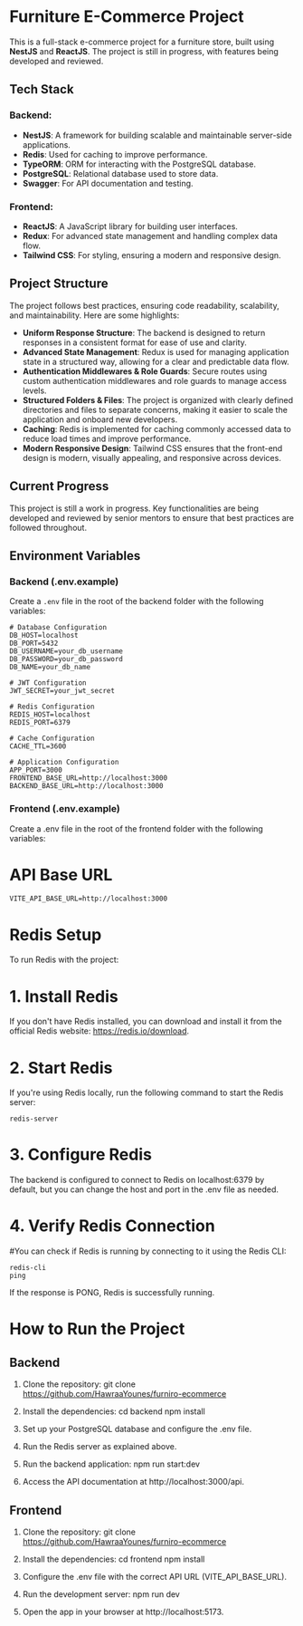 # Furniture E-Commerce Project

This is a full-stack e-commerce project for a furniture store, built using **NestJS** and **ReactJS**. The project is still in progress, with features being developed and reviewed.

## Tech Stack

### Backend:
- **NestJS**: A framework for building scalable and maintainable server-side applications.
- **Redis**: Used for caching to improve performance.
- **TypeORM**: ORM for interacting with the PostgreSQL database.
- **PostgreSQL**: Relational database used to store data.
- **Swagger**: For API documentation and testing.
  
### Frontend:
- **ReactJS**: A JavaScript library for building user interfaces.
- **Redux**: For advanced state management and handling complex data flow.
- **Tailwind CSS**: For styling, ensuring a modern and responsive design.

## Project Structure

The project follows best practices, ensuring code readability, scalability, and maintainability. Here are some highlights:

- **Uniform Response Structure**: The backend is designed to return responses in a consistent format for ease of use and clarity.
- **Advanced State Management**: Redux is used for managing application state in a structured way, allowing for a clear and predictable data flow.
- **Authentication Middlewares & Role Guards**: Secure routes using custom authentication middlewares and role guards to manage access levels.
- **Structured Folders & Files**: The project is organized with clearly defined directories and files to separate concerns, making it easier to scale the application and onboard new developers.
- **Caching**: Redis is implemented for caching commonly accessed data to reduce load times and improve performance.
- **Modern Responsive Design**: Tailwind CSS ensures that the front-end design is modern, visually appealing, and responsive across devices.

## Current Progress

This project is still a work in progress. Key functionalities are being developed and reviewed by senior mentors to ensure that best practices are followed throughout.

## Environment Variables

### Backend (.env.example)

Create a `.env` file in the root of the backend folder with the following variables:

```env
# Database Configuration
DB_HOST=localhost
DB_PORT=5432
DB_USERNAME=your_db_username
DB_PASSWORD=your_db_password
DB_NAME=your_db_name

# JWT Configuration
JWT_SECRET=your_jwt_secret

# Redis Configuration
REDIS_HOST=localhost
REDIS_PORT=6379

# Cache Configuration
CACHE_TTL=3600

# Application Configuration
APP_PORT=3000
FRONTEND_BASE_URL=http://localhost:3000
BACKEND_BASE_URL=http://localhost:3000
```

### Frontend (.env.example)

 Create a .env file in the root of the frontend folder with the following variables:

# API Base URL
```env
VITE_API_BASE_URL=http://localhost:3000
```

# Redis Setup
To run Redis with the project:

# 1. Install Redis
 If you don't have Redis installed, you can download and install it from the official Redis website: https://redis.io/download.

# 2. Start Redis
 If you're using Redis locally, run the following command to start the Redis server:
```
redis-server
```
# 3. Configure Redis
 The backend is configured to connect to Redis on localhost:6379 by default, but you can change the host and port in the .env file as needed.

# 4. Verify Redis Connection
#You can check if Redis is running by connecting to it using the Redis CLI:
```
redis-cli
ping
```
 If the response is PONG, Redis is successfully running.


# How to Run the Project

## Backend

 1. Clone the repository:
git clone https://github.com/HawraaYounes/furniro-ecommerce

 2. Install the dependencies:
cd backend
npm install

 3. Set up your PostgreSQL database and configure the .env file.

 4. Run the Redis server as explained above.

 5. Run the backend application:
npm run start:dev

 6. Access the API documentation at http://localhost:3000/api.

## Frontend

 1. Clone the repository:
git clone https://github.com/HawraaYounes/furniro-ecommerce

 2. Install the dependencies:
cd frontend
npm install

 3. Configure the .env file with the correct API URL (VITE_API_BASE_URL).

 4. Run the development server:
npm run dev

 5. Open the app in your browser at http://localhost:5173.
